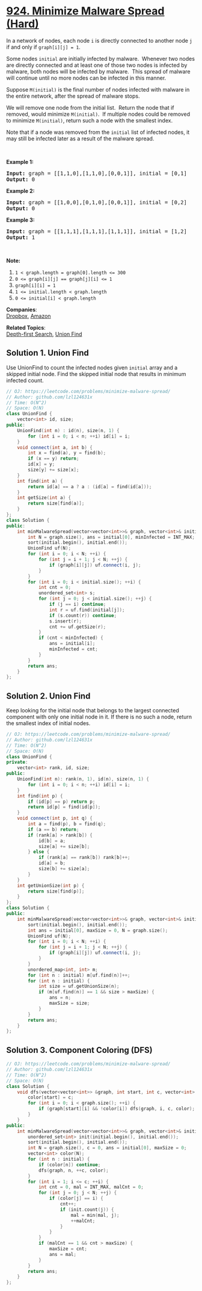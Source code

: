 # [924. Minimize Malware Spread (Hard)](https://leetcode.com/problems/minimize-malware-spread/)

<p>In a network of nodes, each node <code>i</code> is directly connected to another node <code>j</code> if and only if&nbsp;<code>graph[i][j] = 1</code>.</p>

<p>Some nodes <code>initial</code> are initially infected by malware.&nbsp; Whenever two nodes are directly connected and at least one of those two nodes is infected by malware, both nodes will be infected by malware.&nbsp; This spread of malware will continue until no more nodes can be infected in this manner.</p>

<p>Suppose <code>M(initial)</code>&nbsp;is the final number of nodes infected with malware in the entire network, after the spread of malware stops.</p>

<p>We will&nbsp;remove one node from the initial list.&nbsp; Return the node that if removed, would minimize&nbsp;<code>M(initial)</code>.&nbsp; If multiple nodes could be removed to minimize <code>M(initial)</code>, return such a node with the smallest index.</p>

<p>Note that if a node was removed from the <code>initial</code>&nbsp;list of infected nodes, it may still be infected later as a result of the malware spread.</p>

<p>&nbsp;</p>

<ol>
</ol>

<p><strong>Example 1:</strong></p>

<pre><strong>Input: </strong>graph = [[1,1,0],[1,1,0],[0,0,1]], initial = [0,1]
<strong>Output: </strong>0
</pre>

<p><strong>Example 2:</strong></p>

<pre><strong>Input: </strong>graph = [[1,0,0],[0,1,0],[0,0,1]], initial = [0,2]
<strong>Output: </strong>0
</pre>

<p><strong>Example 3:</strong></p>

<pre><strong>Input: </strong>graph = [[1,1,1],[1,1,1],[1,1,1]], initial = [1,2]
<strong>Output: </strong>1
</pre>

<p>&nbsp;</p>

<p><strong>Note:</strong></p>

<ol>
	<li><code>1 &lt; graph.length = graph[0].length &lt;= 300</code></li>
	<li><code>0 &lt;= graph[i][j] == graph[j][i] &lt;= 1</code></li>
	<li><code>graph[i][i] = 1</code></li>
	<li><code>1 &lt;= initial.length &lt; graph.length</code></li>
	<li><code>0 &lt;= initial[i] &lt; graph.length</code></li>
</ol>


**Companies**:  
[Dropbox](https://leetcode.com/company/dropbox), [Amazon](https://leetcode.com/company/amazon)

**Related Topics**:  
[Depth-first Search](https://leetcode.com/tag/depth-first-search/), [Union Find](https://leetcode.com/tag/union-find/)

## Solution 1. Union Find

Use UnionFind to count the infected nodes given `initial` array and a skipped initial node. Find the skipped initial node that results in minimum infected count.

```cpp
// OJ: https://leetcode.com/problems/minimize-malware-spread/
// Author: github.com/lzl124631x
// Time: O(N^2)
// Space: O(N)
class UnionFind {
    vector<int> id, size;
public:
    UnionFind(int n) : id(n), size(n, 1) {
        for (int i = 0; i < n; ++i) id[i] = i;
    }
    void connect(int a, int b) {
        int x = find(a), y = find(b);
        if (x == y) return;
        id[x] = y;
        size[y] += size[x];
    }
    int find(int a) {
        return id[a] == a ? a : (id[a] = find(id[a]));
    }
    int getSize(int a) {
        return size[find(a)];
    }
};
class Solution {
public:
    int minMalwareSpread(vector<vector<int>>& graph, vector<int>& initial) {
        int N = graph.size(), ans = initial[0], minInfected = INT_MAX;
        sort(initial.begin(), initial.end());
        UnionFind uf(N);
        for (int i = 0; i < N; ++i) {
            for (int j = i + 1; j < N; ++j) {
                if (graph[i][j]) uf.connect(i, j);
            }
        }
        for (int i = 0; i < initial.size(); ++i) {
            int cnt = 0;
            unordered_set<int> s;
            for (int j = 0; j < initial.size(); ++j) {
                if (j == i) continue;
                int r = uf.find(initial[j]);
                if (s.count(r)) continue;
                s.insert(r);
                cnt += uf.getSize(r);
            }
            if (cnt < minInfected) {
                ans = initial[i];
                minInfected = cnt;
            }
        }
        return ans;
    }
};
```

## Solution 2. Union Find

Keep looking for the initial node that belongs to the largest connected component with only one initial node in it. If there is no such a node, return the smallest index of initial nodes.

```cpp
// OJ: https://leetcode.com/problems/minimize-malware-spread/
// Author: github.com/lzl124631x
// Time: O(N^2)
// Space: O(N)
class UnionFind {
private:
    vector<int> rank, id, size;
public:
    UnionFind(int n): rank(n, 1), id(n), size(n, 1) {
        for (int i = 0; i < n; ++i) id[i] = i;
    }
    int find(int p) {
        if (id[p] == p) return p;
        return id[p] = find(id[p]);
    }
    void connect(int p, int q) {
        int a = find(p), b = find(q);
        if (a == b) return;
        if (rank[a] > rank[b]) {
            id[b] = a;
            size[a] += size[b];
        } else {
            if (rank[a] == rank[b]) rank[b]++;
            id[a] = b;
            size[b] += size[a];
        }
    }
    int getUnionSize(int p) {
        return size[find(p)];
    }
};
class Solution {
public:
    int minMalwareSpread(vector<vector<int>>& graph, vector<int>& initial) {
        sort(initial.begin(), initial.end());
        int ans = initial[0], maxSize = 0, N = graph.size();
        UnionFind uf(N);
        for (int i = 0; i < N; ++i) {
            for (int j = i + 1; j < N; ++j) {
                if (graph[i][j]) uf.connect(i, j);
            }
        }
        unordered_map<int, int> m;
        for (int n : initial) m[uf.find(n)]++;
        for (int n : initial) {
            int size = uf.getUnionSize(n);
            if (m[uf.find(n)] == 1 && size > maxSize) {
                ans = n;
                maxSize = size;
            }
        }
        return ans;
    }
};
```

## Solution 3. Component Coloring (DFS)

```cpp
// OJ: https://leetcode.com/problems/minimize-malware-spread/
// Author: github.com/lzl124631x
// Time: O(N^2)
// Space: O(N)
class Solution {
    void dfs(vector<vector<int>> &graph, int start, int c, vector<int> &color) {
        color[start] = c;
        for (int i = 0; i < graph.size(); ++i) {
            if (graph[start][i] && !color[i]) dfs(graph, i, c, color);
        }
    }
public:
    int minMalwareSpread(vector<vector<int>>& graph, vector<int>& initial) {
        unordered_set<int> init(initial.begin(), initial.end());
        sort(initial.begin(), initial.end());
        int N = graph.size(), c = 0, ans = initial[0], maxSize = 0;
        vector<int> color(N);
        for (int n : initial) {
            if (color[n]) continue;
            dfs(graph, n, ++c, color);
        }
        for (int i = 1; i <= c; ++i) {
            int cnt = 0, mal = INT_MAX, malCnt = 0;
            for (int j = 0; j < N; ++j) {
                if (color[j] == i) {
                    cnt++;
                    if (init.count(j)) {
                        mal = min(mal, j);
                        ++malCnt;
                    }
                }
            }
            if (malCnt == 1 && cnt > maxSize) {
                maxSize = cnt;
                ans = mal;
            }
        }
        return ans;
    }
};
```